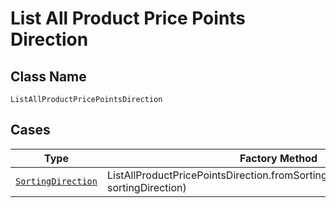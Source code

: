 
# List All Product Price Points Direction

## Class Name

`ListAllProductPricePointsDirection`

## Cases

| Type | Factory Method |
|  --- | --- |
| [`SortingDirection`](../../../doc/models/sorting-direction.md) | ListAllProductPricePointsDirection.fromSortingDirection(SortingDirection sortingDirection) |


